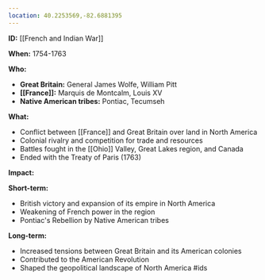 ```yaml
---
location: 40.2253569,-82.6881395
---
```

**ID:** [[French and Indian War]]

**When:** 1754-1763

**Who:**

* **Great Britain:** General James Wolfe, William Pitt
* **[[France]]:** Marquis de Montcalm, Louis XV
* **Native American tribes:** Pontiac, Tecumseh

**What:**

* Conflict between [[France]] and Great Britain over land in North America
* Colonial rivalry and competition for trade and resources
* Battles fought in the [[Ohio]] Valley, Great Lakes region, and Canada
* Ended with the Treaty of Paris (1763)

**Impact:**

**Short-term:**

* British victory and expansion of its empire in North America
* Weakening of French power in the region
* Pontiac's Rebellion by Native American tribes

**Long-term:**

* Increased tensions between Great Britain and its American colonies
* Contributed to the American Revolution
* Shaped the geopolitical landscape of North America
#ids